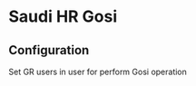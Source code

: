 Saudi HR Gosi
=============

Configuration
-------------
Set GR users in user for perform Gosi operation